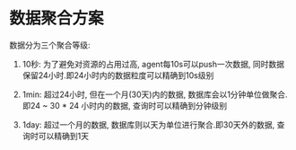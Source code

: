 # 数据聚合方案

数据分为三个聚合等级:

1. 10秒: 为了避免对资源的占用过高, agent每10s可以push一次数据, 同时数据保留24小时.即24小时内的数据粒度可以精确到10s级别

2. 1min: 超过24小时, 但在一个月(30天)内的数据, 数据库会以1分钟单位做聚合.即24 ~ 30 * 24 小时内的数据, 查询时可以精确到分钟级别

3. 1day: 超过一个月的数据, 数据库则以天为单位进行聚合.即30天外的数据, 查询时可以精确到1天    